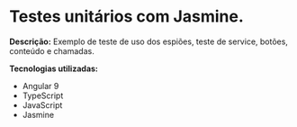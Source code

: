 # Testes unitários com Jasmine. 

<b>Descrição:</b> Exemplo de teste de uso dos espiões, teste de service, botões, conteúdo e chamadas.

<b>Tecnologias utilizadas:</b>
<ul>
  <li>Angular 9</li>
  <li>TypeScript</li>
  <li>JavaScript</li>
  <li>Jasmine</li>
</ul>
